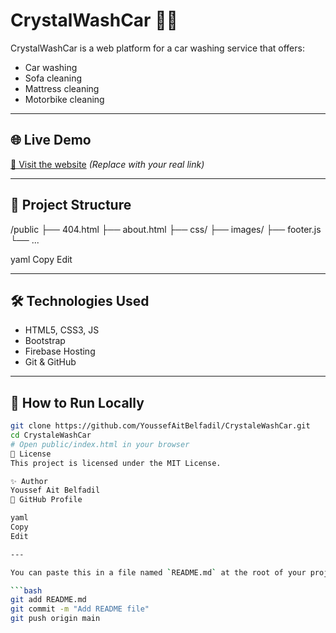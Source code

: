 # CrystalWashCar 🚗🧼

CrystalWashCar is a web platform for a car washing service that offers:

- Car washing
- Sofa cleaning
- Mattress cleaning
- Motorbike cleaning

---

## 🌐 Live Demo

[🔗 Visit the website](https://yourdomain.com) *(Replace with your real link)*

---

## 📁 Project Structure

/public
├── 404.html
├── about.html
├── css/
├── images/
├── footer.js
└── ...

yaml
Copy
Edit

---

## 🛠️ Technologies Used

- HTML5, CSS3, JS
- Bootstrap
- Firebase Hosting
- Git & GitHub

---

## 🚀 How to Run Locally

```bash
git clone https://github.com/YoussefAitBelfadil/CrystaleWashCar.git
cd CrystaleWashCar
# Open public/index.html in your browser
📄 License
This project is licensed under the MIT License.

✨ Author
Youssef Ait Belfadil
🔗 GitHub Profile

yaml
Copy
Edit

---

You can paste this in a file named `README.md` at the root of your project, then run:

```bash
git add README.md
git commit -m "Add README file"
git push origin main
